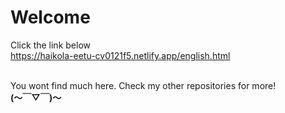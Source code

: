 # Welcome
Click the link below <br>
https://haikola-eetu-cv0121f5.netlify.app/english.html

<br>
You wont find much here. Check my other repositories for more! <br><b>(～￣▽￣)～</b>  
